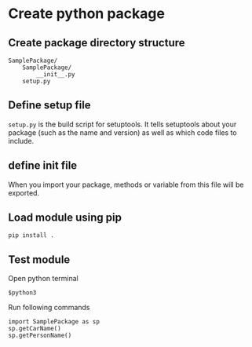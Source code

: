 # Create python package

##  Create package directory structure
```
SamplePackage/
    SamplePackage/
        __init__.py
    setup.py
```

## Define setup file
`setup.py` is the build script for setuptools. It tells setuptools about your package (such as the name and version) as well as which code files to include.

## define __init__ file
When you import your package, methods or variable from this file will be exported.  

## Load module using pip
`pip install .`

## Test module
Open python terminal 

```
$python3
```

Run following commands
```
import SamplePackage as sp
sp.getCarName()
sp.getPersonName()
```
